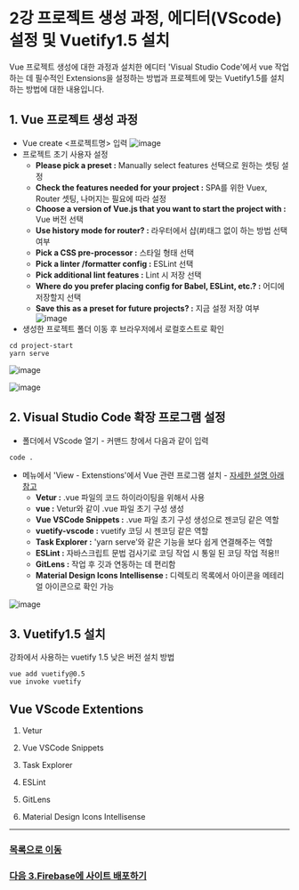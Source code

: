 # 2강 프로젝트 생성 과정, 에디터(VScode) 설정 및 Vuetify1.5 설치

Vue 프로젝트 생성에 대한 과정과 설치한 에디터 'Visual Studio Code'에서 vue 작업하는 데 필수적인 Extensions을 설정하는 방법과 프로젝트에 맞는 Vuetify1.5를 설치하는 방법에 대한 내용입니다.

## 1. Vue 프로젝트 생성 과정
- Vue create <프로젝트명> 입력
![image](https://user-images.githubusercontent.com/13953651/140884712-052fa548-75b2-44a7-b0f5-328c58636e4a.png)
- 프로젝트 초기 사용자 설정 
  - **Please pick a preset :** Manually select features 선택으로 원하는 셋팅 설정
  - **Check the features needed for your project :** SPA를 위한 Vuex, Router 셋팅, 나머지는 필요에 따라 설정
  - **Choose a version of Vue.js that you want to start the project with :** Vue 버전 선택
  - **Use history mode for router? :** 라우터에서 샵(#)태그 없이 하는 방법 선택 여부
  - **Pick a CSS pre-processor :** 스타일 형태 선택
  - **Pick a linter /formatter config :** ESLint 선택
  - **Pick additional lint features :** Lint 시 저장 선택
  - **Where do you prefer placing config for Babel, ESLint, etc.? :** 어디에 저장할지 선택
  - **Save this as a preset for future projects? :** 지금 설정 저장 여부
![image](https://user-images.githubusercontent.com/13953651/140886364-c020088d-e502-4cf9-b0ad-10842147d949.png)
- 생성한 프로젝트 폴더 이동 후 브라우저에서 로컬호스트로 확인
```
cd project-start
yarn serve
```
![image](https://user-images.githubusercontent.com/13953651/140888176-91420661-fd14-465f-bd9c-a299d9e7cb34.png)

![image](https://user-images.githubusercontent.com/13953651/140888703-089b51e0-a686-4d20-a592-ea5758a41452.png)



## 2. Visual Studio Code 확장 프로그램 설정

-   폴더에서 VScode 열기 - 커맨드 창에서 다음과 같이 입력

```
code .
```

-   메뉴에서 'View - Extenstions'에서 Vue 관련 프로그램 설치 - [자세한 설명 아래 참고](#vue-vscode-extentions)
    - **Vetur :** .vue 파일의 코드 하이라이팅을 위해서 사용
    - **vue :** Vetur와 같이 .vue 파일 초기 구성 생성
    - **Vue VSCode Snippets :** .vue 파일 초기 구성 생성으로 젠코딩 같은 역할
    - **vuetify-vscode :** vuetify 코딩 시 젠코딩 같은 역할
    - **Task Explorer :** 'yarn serve'와 같은 기능을 보다 쉽게 연결해주는 역할
    - **ESLint :** 자바스크립트 문법 검사기로 코딩 작업 시 통일 된 코딩 작업 적용!!
    - **GitLens :** 작업 후 깃과 연동하는 데 편리함
    - **Material Design Icons Intellisense :** 디렉토리 목록에서 아이콘을 메테리얼 아이콘으로 확인 가능

![image](https://user-images.githubusercontent.com/13953651/140890330-a613da3f-051e-4c39-a61b-4829a56f5e85.png)


## 3. Vuetify1.5 설치
강좌에서 사용하는 vuetify 1.5 낮은 버전 설치 방법 
```
vue add vuetify@0.5
vue invoke vuetify
```

## Vue VScode Extentions
1. Vetur

2. Vue VSCode Snippets

3. Task Explorer

4. ESLint

5. GitLens

6. Material Design Icons Intellisense


---

### [목록으로 이동](README.md)

### [다음 3.Firebase에 사이트 배포하기](document_03.md)
